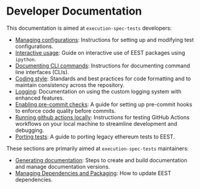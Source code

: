 # Developer Documentation

This documentation is aimed at `execution-spec-tests` developers:

- [Managing configurations](./configurations.md): Instructions for setting up and modifying test configurations.
- [Interactive usage](./interactive_usage.md): Guide on interactive use of EEST packages using `ipython`.
- [Documenting CLI commands](./documenting_clis.md): Instructions for documenting command line interfaces (CLIs).
- [Coding style](./coding_style.md): Standards and best practices for code formatting and to maintain consistency across the repository.
- [Logging](./logging.md): Documentation on using the custom logging system with enhanced features.
- [Enabling pre-commit checks](./precommit.md): A guide for setting up pre-commit hooks to enforce code quality before commits.
- [Running github actions locally](./test_actions_locally.md): Instructions for testing GitHub Actions workflows on your local machine to streamline development and debugging.
- [Porting tests](./porting_legacy_tests.md): A guide to porting legacy ethereum tests to EEST.

These sections are primarily aimed at `execution-spec-tests` maintainers:

- [Generating documentation](./docs.md): Steps to create and build documentation and manage documentation versions.
- [Managing Dependencies and Packaging](./deps_and_packaging.md): How to update EEST dependencies.
